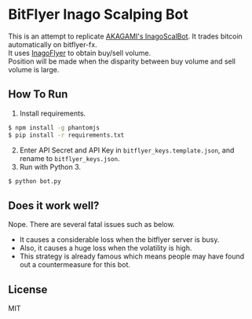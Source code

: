 # BitFlyer Inago Scalping Bot

This is an attempt to replicate [AKAGAMI's InagoScalBot](https://twitter.com/kanakagami1978/status/927877967757189120).
It trades bitcoin automatically on bitflyer-fx.  
It uses [InagoFlyer](https://inagoflyer.appspot.com/btcmac) to obtain buy/sell volume.  
Position will be made when the disparity between buy volume and sell volume is large.

## How To Run
1. Install requirements.
```bash
$ npm install -g phantomjs
$ pip install -r requirements.txt
```
2. Enter API Secret and API Key in `bitflyer_keys.template.json`, and rename to `bitflyer_keys.json`.
3. Run with Python 3.
```bash
$ python bot.py
```

## Does it work well?
Nope. There are several fatal issues such as below.
- It causes a considerable loss when the bitflyer server is busy.
- Also, it causes a huge loss when the volatility is high.
- This strategy is already famous which means people may have found out a countermeasure for this bot.

## License
MIT
